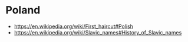 # Poland

- <https://en.wikipedia.org/wiki/First_haircut#Polish>
- <https://en.wikipedia.org/wiki/Slavic_names#History_of_Slavic_names>
